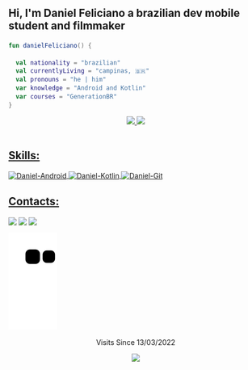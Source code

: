 ## Hi, I'm Daniel Feliciano a brazilian dev mobile student and filmmaker

```kotlin
fun danielFeliciano() {

  val nationality = "brazilian"
  val currentlyLiving = "campinas, 🇧🇷"
  val pronouns = "he | him"
  var knowledge = "Android and Kotlin"
  var courses = "GenerationBR"
}
```
<div align="center">
  <a href="https://github.com/DanielFelic">
  <img height="150em" src="https://github-readme-stats.vercel.app/api?username=DanielFelic&show_icons=true&theme=vue-dark&include_all_commits=true&count_private=true"/>
  <img height="150em" src="https://github-readme-stats.vercel.app/api/top-langs/?username=DanielFelic&layout=compact&langs_count=7&theme=vue-dark"/>
</div>
  
<div style="display: inline_block"><br>
   <h2> Skills: </h2>
  <img align="center" alt="Daniel-Android" height="55" width="55" src="https://cdn.jsdelivr.net/gh/devicons/devicon/icons/android/android-plain-wordmark.svg">
  <img align="center" alt="Daniel-Kotlin" height="75" width="75" src="https://cdn.jsdelivr.net/gh/devicons/devicon/icons/kotlin/kotlin-original-wordmark.svg">
  <img align="center" alt="Daniel-Git" height="75" width="75" src="https://cdn.jsdelivr.net/gh/devicons/devicon/icons/git/git-original-wordmark.svg">
  </div>
  
  ##
  
  <div>
     <h2>Contacts: </h2>
      <a href="https://www.linkedin.com/in/daniel-sfeliciano/" target="_blank"><img align="center" src="https://img.shields.io/badge/-LinkedIn-%230077B5?style=for-the-badge&logo=linkedin&logoColor=white" target="_blank"></a> 
      <a href = "mailto:danielfeliciano.dev@gmail.com"><img align="center" src="https://img.shields.io/badge/-Gmail-%23333?style=for-the-badge&logo=gmail&logoColor=white" target="_blank"></a>
    <a href="https://www.instagram.com/danielfelic/" target="_blank"><img align="center" src="https://img.shields.io/badge/-Instagram-%23E4405F?style=for-the-badge&logo=instagram&logoColor=white" target="_blank"></a>

   
![Snake animation](https://github.com/DanielFelic/DanielFelic/blob/output/github-contribution-grid-snake.svg)
    
</div>
<p align="center"> Visits Since 13/03/2022 </p>
<p align="center">   <img alingn="center" src="https://profile-counter.glitch.me/DanielFelic/count.svg" /></p>
 
 
